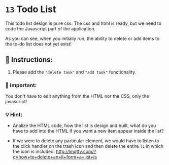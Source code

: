 # `13` Todo List

This todo list design is pure css. The css and html is ready, but we need to code the Javascript part of the application. 

As you can see, when you initially run, the ability to delete or add items to the to-do list does not yet exist!

## 📝 Instructions:

1. Please add the `"delete task"` and `"add task"` functionality.

### :mag_right: Important:

You don't have to edit anything from the HTML nor the CSS, only the javascript!

### 💡 Hint:

- Analize the HTML code, how the list is design and built, what do you have to add into the HTML if you want a new item appear inside the list?

- If we were to delete any particular element, we would have to listen to the click handler on the trash icon and then delete the entire `li` in which the icon is included: http://lmgtfy.com/?q=how+to+delete+an+li+form+a+list+js
